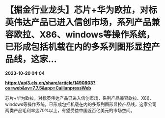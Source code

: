 # 【掘金行业龙头】芯片+华为欧拉，对标英伟达产品已进入信创市场，系列产品兼容欧拉、X86、windows等操作系统，已形成包括机载在内的多系列图形显控产品线，这家...

**2023-10-20 04:04**

**https://api3.cls.cn/share/article/1490803?os=web&sv=7.7.5&app=CailianpressWeb**

芯片+华为欧拉，对标英伟达产品已进入信创市场，系列产品兼容欧拉、X86、windows等操作系统，已形成包括机载在内的多系列图形显控产品线，这家公司两类产品毛利率达70%以上，有望受益中国近百亿美元的市场空间。